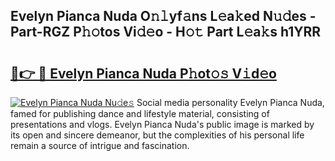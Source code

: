 ## Evelyn Pianca Nuda O𝚗𝚕yf𝚊ns L𝚎a𝚔ed N𝚞𝚍es - Part-RGZ P𝚑𝚘tos Vi𝚍𝚎o - H𝚘𝚝 Part L𝚎a𝚔s h1YRR

# <h2><a href="http://kf1sens.oniu.top/?m=Evelyn+Pianca+Nuda">🔗👉 🔴 Evelyn Pianca Nuda P𝚑ot𝚘𝚜 V𝚒d𝚎o</a></h2>

[![Evelyn Pianca Nuda Nu𝚍e𝚜](https://i.imgur.com/0qMVB7G.gif)](http://kf1sens.oniu.top/?m=Evelyn+Pianca+Nuda)
Social media personality Evelyn Pianca Nuda, famed for publishing dance and lifestyle material, consisting of presentations and vlogs. Evelyn Pianca Nuda's public image is marked by its open and sincere demeanor, but the complexities of his personal life remain a source of intrigue and fascination.  
